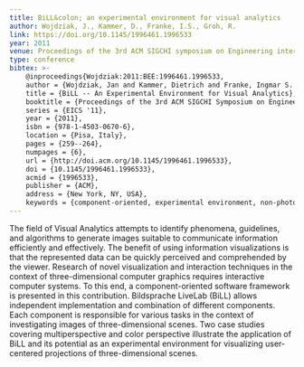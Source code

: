 ```yaml
---
title: BiLL&colon; an experimental environment for visual analytics
author: Wojdziak, J., Kammer, D., Franke, I.S., Groh, R.
link: https://doi.org/10.1145/1996461.1996533
year: 2011
venue: Proceedings of the 3rd ACM SIGCHI symposium on Engineering interactive computing systems
type: conference
bibtex: >-
    @inproceedings{Wojdziak:2011:BEE:1996461.1996533,
    author = {Wojdziak, Jan and Kammer, Dietrich and Franke, Ingmar S. and Groh, Rainer},
    title = {BiLL -- An Experimental Environment for Visual Analytics},
    booktitle = {Proceedings of the 3rd ACM SIGCHI Symposium on Engineering Interactive Computing Systems},
    series = {EICS '11},
    year = {2011},
    isbn = {978-1-4503-0670-6},
    location = {Pisa, Italy},
    pages = {259--264},
    numpages = {6},
    url = {http://doi.acm.org/10.1145/1996461.1996533},
    doi = {10.1145/1996461.1996533},
    acmid = {1996533},
    publisher = {ACM},
    address = {New York, NY, USA},
    keywords = {component-oriented, experimental environment, non-photorealistic rendering, three-dimensional computer graphics, visual analytics}} 
---
```

The field of Visual Analytics attempts to identify phenomena, guidelines, and algorithms to generate images suitable to communicate information efficiently and effectively. The benefit of using information visualizations is that the represented data can be quickly perceived and comprehended by the viewer. Research of novel visualization and interaction techniques in the context of three-dimensional computer graphics requires interactive computer systems. To this end, a component-oriented software framework is presented in this contribution. Bildsprache LiveLab (BiLL) allows independent implementation and combination of different components. Each component is responsible for various tasks in the context of investigating images of three-dimensional scenes. Two case studies covering multiperspective and color perspective illustrate the application of BiLL and its potential as an experimental environment for visualizing user-centered projections of three-dimensional scenes.